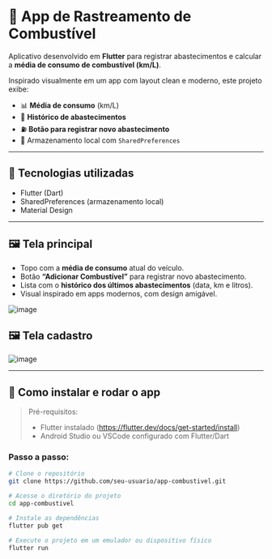 # 🚗 App de Rastreamento de Combustível

Aplicativo desenvolvido em **Flutter** para registrar abastecimentos e calcular a **média de consumo de combustível (km/L)**.

Inspirado visualmente em um app com layout clean e moderno, este projeto exibe:

- 📊 **Média de consumo** (km/L)
- 🧾 **Histórico de abastecimentos**
- ⛽ **Botão para registrar novo abastecimento**
- 💾 Armazenamento local com `SharedPreferences`

---

## 🧰 Tecnologias utilizadas

- Flutter (Dart)
- SharedPreferences (armazenamento local)
- Material Design

---

## 🖼️ Tela principal

- Topo com a **média de consumo** atual do veículo.
- Botão **“Adicionar Combustível”** para registrar novo abastecimento.
- Lista com o **histórico dos últimos abastecimentos** (data, km e litros).
- Visual inspirado em apps modernos, com design amigável.
  
![image](https://github.com/user-attachments/assets/3cfd3839-6a5b-479f-8841-adea4305b467)

## 🖼️ Tela cadastro
![image](https://github.com/user-attachments/assets/8fa9fbb2-f75e-4902-a720-0c46f660a361)

---

## 🚀 Como instalar e rodar o app

> Pré-requisitos:
> - Flutter instalado (https://flutter.dev/docs/get-started/install)
> - Android Studio ou VSCode configurado com Flutter/Dart

### Passo a passo:

```bash
# Clone o repositório
git clone https://github.com/seu-usuario/app-combustivel.git

# Acesse o diretório do projeto
cd app-combustivel

# Instale as dependências
flutter pub get

# Execute o projeto em um emulador ou dispositivo físico
flutter run
